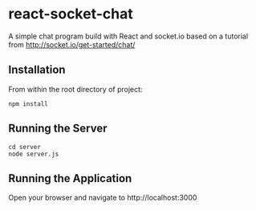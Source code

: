 # react-socket-chat
A simple chat program build with React and socket.io based on a tutorial from http://socket.io/get-started/chat/

## Installation

From within the root directory of project:
```
npm install
```

## Running the Server
```
cd server
node server.js
```

## Running the Application
Open your browser and navigate to http://localhost:3000
